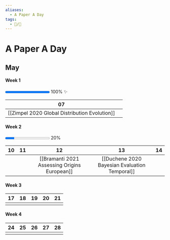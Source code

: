 ```yaml
---
aliases:
  - A Paper A Day
tags:
  - 📝/🌱
---
```


# A Paper A Day


## May

#### Week 1

<progress id="file" value="100" max="100"> 0% </progress> 100% ✨ 

|                      07                       |     | 
|:---------------------------------------------:| --- |
| [[Zimpel 2020 Global Distribution Evolution]] |     |

#### Week 2

<progress id="file" value="20" max="100"> 0% </progress> 20%

| 10  | 11  |                      12                      |                      13                       | 14  |
|:---:|:---:|:--------------------------------------------:|:---------------------------------------------:|:---:|
|     |     | [[Bramanti 2021 Assessing Origins European]] | [[Duchene 2020 Bayesian Evaluation Temporal]] |     |

#### Week 3

| 17  | 18  | 19  | 20  | 21  |
|:---:|:---:|:---:|:---:|:---:|
|     |     |     |     |     |

#### Week 4

| 24  | 25  | 26  | 27  | 28  |
|:---:|:---:|:---:|:---:|:---:|
|     |     |     |     |     |